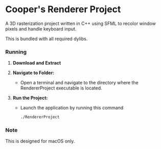 # Cooper's Renderer Project

A 3D rasterization project written in C++ using SFML to recolor window pixels and handle keyboard input.

This is bundled with all required dylibs.

### Running 

1. **Download and Extract**


2. **Navigate to Folder:**
    - Open a terminal and navigate to the directory where the RendererProject executable is located.

3. **Run the Project:**
    - Launch the application by running this command
      ```bash
      ./RendererProject
      ```

### Note
This is designed for macOS only.


